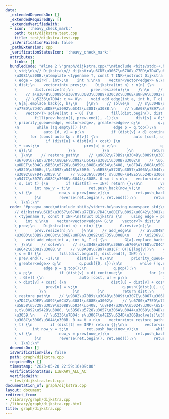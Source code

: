 ```yaml
---
data:
  _extendedDependsOn: []
  _extendedRequiredBy: []
  _extendedVerifiedWith:
  - icon: ':heavy_check_mark:'
    path: test/dijkstra.test.cpp
    title: test/dijkstra.test.cpp
  _isVerificationFailed: false
  _pathExtension: cpp
  _verificationStatusIcon: ':heavy_check_mark:'
  attributes:
    links: []
  bundledCode: "#line 2 \"graph/dijkstra.cpp\"\n#include <bits/stdc++.h>\nusing namespace\
    \ std;\n\n// Dijkstra\n// dijkstra\u6CD5\u3067\u6700\u77ED\u7D4C\u8DEF\u3092\u6C42\
    \u3081\u308B.\ntemplate <typename T, const T INF>\nstruct Dijkstra {\n    using\
    \ edge = pair<T, int>;\n    int n;\n\n    vector<vector<edge>> G;\n    vector<T>\
    \ dist;\n    vector<int> prev;\n    Dijkstra(int n) : n(n) {\n        G.resize(n);\n\
    \        dist.resize(n);\n        prev.resize(n);\n    }\n\n    // add_edge\n\
    \    // a\u304B\u3089b\u3078\u30B3\u30B9\u30C8c\u306E\u8FBA\u3092\u5F35\u308B\n\
    \    // \u5236\u7D04: c >= 0\n    void add_edge(int a, int b, T c) {\n       \
    \ G[a].emplace_back(c, b);\n    }\n\n    // solve\n    // s\u304B\u3089\u306E\u6700\
    \u77ED\u7D4C\u8DEF\u3092\u6C42\u3081\u308B.\n    // \u8A08\u7B97\u91CF: O(|E|log|V|)\n\
    \    vector<T> solve(int s = 0) {\n        fill(dist.begin(), dist.end(), INF);\n\
    \        fill(prev.begin(), prev.end(), -1);\n        dist[s] = 0;\n\n       \
    \ priority_queue<edge, vector<edge>, greater<edge>> q;\n        q.push({0, s});\n\
    \n        while (!q.empty()) {\n            edge p = q.top();\n            q.pop();\n\
    \            auto [d, v] = p;\n            if (dist[v] < d) continue;\n      \
    \      for (const auto &p : G[v]) {\n                auto [cost, u] = p;\n   \
    \             if (dist[u] > dist[v] + cost) {\n                    dist[u] = dist[v]\
    \ + cost;\n                    prev[u] = v;\n                    q.push({dist[u],\
    \ u});\n                }\n            }\n        }\n        return dist;\n  \
    \  }\n\n    // restore_path\n    // \u9802\u70B9s\u304B\u3089t\u307E\u3067\u306E\
    \u6700\u77ED\u7D4C\u8DEF\u3092\u6C42\u3081\u308B\u3002\n    // \u6700\u77ED\u7D4C\
    \u8DEF\u304C\u5B58\u5728\u3059\u308B\u5834\u5408, \u8FD4\u308A\u5024\u306F\u5148\
    \u982D\u306Bs,t\u3092\u542B\u3080. \u5B58\u5728\u3057\u306A\u3044\u3068\u304D\u7A7A\
    \u3092\u8FD4\u3059.\n    // \u5236\u7D04: s\u306F\u4EE5\u524D\u306Bsolve(s)\u304C\
    \u547C\u3070\u308C\u3066\u3044\u308B. 0 <= t < n\n    vector<int> restore_path(int\
    \ s, int t) {\n        if (dist[t] == INF) return {};\n\n        vector<int> ret;\n\
    \        int now_v = t;\n        ret.push_back(now_v);\n        while (now_v !=\
    \ s) {\n            now_v = prev[now_v];\n            ret.push_back(now_v);\n\
    \        }\n        reverse(ret.begin(), ret.end());\n        return ret;\n  \
    \  }\n};\n"
  code: "#pragma once\n#include <bits/stdc++.h>\nusing namespace std;\n\n// Dijkstra\n\
    // dijkstra\u6CD5\u3067\u6700\u77ED\u7D4C\u8DEF\u3092\u6C42\u3081\u308B.\ntemplate\
    \ <typename T, const T INF>\nstruct Dijkstra {\n    using edge = pair<T, int>;\n\
    \    int n;\n\n    vector<vector<edge>> G;\n    vector<T> dist;\n    vector<int>\
    \ prev;\n    Dijkstra(int n) : n(n) {\n        G.resize(n);\n        dist.resize(n);\n\
    \        prev.resize(n);\n    }\n\n    // add_edge\n    // a\u304B\u3089b\u3078\
    \u30B3\u30B9\u30C8c\u306E\u8FBA\u3092\u5F35\u308B\n    // \u5236\u7D04: c >= 0\n\
    \    void add_edge(int a, int b, T c) {\n        G[a].emplace_back(c, b);\n  \
    \  }\n\n    // solve\n    // s\u304B\u3089\u306E\u6700\u77ED\u7D4C\u8DEF\u3092\
    \u6C42\u3081\u308B.\n    // \u8A08\u7B97\u91CF: O(|E|log|V|)\n    vector<T> solve(int\
    \ s = 0) {\n        fill(dist.begin(), dist.end(), INF);\n        fill(prev.begin(),\
    \ prev.end(), -1);\n        dist[s] = 0;\n\n        priority_queue<edge, vector<edge>,\
    \ greater<edge>> q;\n        q.push({0, s});\n\n        while (!q.empty()) {\n\
    \            edge p = q.top();\n            q.pop();\n            auto [d, v]\
    \ = p;\n            if (dist[v] < d) continue;\n            for (const auto &p\
    \ : G[v]) {\n                auto [cost, u] = p;\n                if (dist[u]\
    \ > dist[v] + cost) {\n                    dist[u] = dist[v] + cost;\n       \
    \             prev[u] = v;\n                    q.push({dist[u], u});\n      \
    \          }\n            }\n        }\n        return dist;\n    }\n\n    //\
    \ restore_path\n    // \u9802\u70B9s\u304B\u3089t\u307E\u3067\u306E\u6700\u77ED\
    \u7D4C\u8DEF\u3092\u6C42\u3081\u308B\u3002\n    // \u6700\u77ED\u7D4C\u8DEF\u304C\
    \u5B58\u5728\u3059\u308B\u5834\u5408, \u8FD4\u308A\u5024\u306F\u5148\u982D\u306B\
    s,t\u3092\u542B\u3080. \u5B58\u5728\u3057\u306A\u3044\u3068\u304D\u7A7A\u3092\u8FD4\
    \u3059.\n    // \u5236\u7D04: s\u306F\u4EE5\u524D\u306Bsolve(s)\u304C\u547C\u3070\
    \u308C\u3066\u3044\u308B. 0 <= t < n\n    vector<int> restore_path(int s, int\
    \ t) {\n        if (dist[t] == INF) return {};\n\n        vector<int> ret;\n \
    \       int now_v = t;\n        ret.push_back(now_v);\n        while (now_v !=\
    \ s) {\n            now_v = prev[now_v];\n            ret.push_back(now_v);\n\
    \        }\n        reverse(ret.begin(), ret.end());\n        return ret;\n  \
    \  }\n};\n"
  dependsOn: []
  isVerificationFile: false
  path: graph/dijkstra.cpp
  requiredBy: []
  timestamp: '2023-05-20 22:59:16+09:00'
  verificationStatus: LIBRARY_ALL_AC
  verifiedWith:
  - test/dijkstra.test.cpp
documentation_of: graph/dijkstra.cpp
layout: document
redirect_from:
- /library/graph/dijkstra.cpp
- /library/graph/dijkstra.cpp.html
title: graph/dijkstra.cpp
---
```

